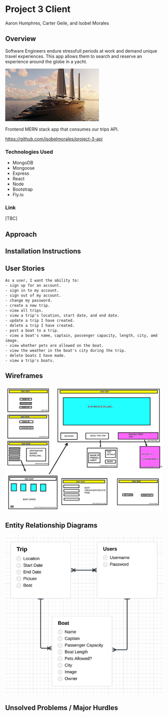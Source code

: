 # Project 3 Client

Aaron Humphres, Carter Geile, and Isobel Morales

## Overview 

Software Engineers endure stressfull periods at work and demand unique travel experiences. This app allows them to search and reserve an experience around the globe in a yacht.

![Alt text](images/YACHT.jpeg)


Frontend MERN stack app that consumes our trips API. 

https://github.com/isobelmorales/project-3-api

### Technologies Used
- MongoDB
- Mongoose
- Express
- React
- Node
- Bootstrap
- Fly.io

### Link

[TBC]

## Approach

## Installation Instructions

## User Stories 

```
As a user, I want the ability to: 
- sign up for an account.
- sign in to my account.
- sign out of my account.
- change my password.
- create a new trip.
- view all trips. 
- view a trip's location, start date, and end date.
- update a trip I have created.
- delete a trip I have created. 
- post a boat to a trip.
- view a boat's name, captain, passenger capacity, length, city, amd image.
- view whether pets are allowed on the boat.
- view the weather in the boat's city during the trip.
- delete boats I have made.
- view a trip's boats. 
```

## Wireframes

![Alt text](images/Updated%20Wire%20Frames.png)

## Entity Relationship Diagrams
![ERD](images/NEW-ERD.png)

## Unsolved Problems / Major Hurdles 
